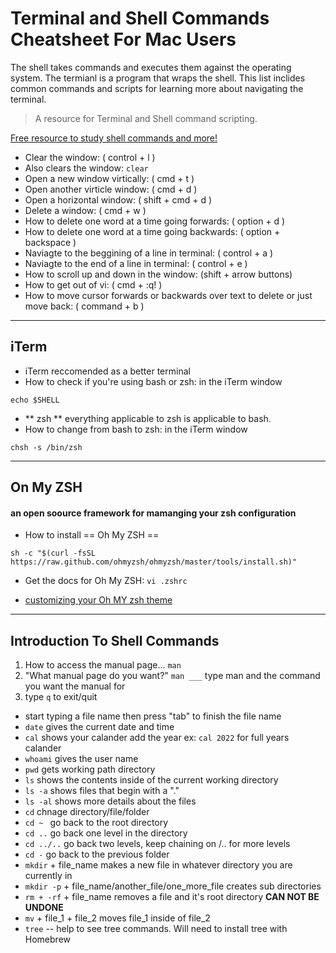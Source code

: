 # Terminal and Shell Commands Cheatsheet For Mac Users

The shell takes commands and executes them against the operating system. The termianl is a program that wraps the shell. This list inclides common commands and scripts for learning more about navigating the terminal.

> A resource for Terminal and Shell command scripting. 

[Free resource to study shell commands and more!](https://learnshell.org)

- Clear the window: ( control + l ) 
- Also clears the window: `clear` 
- Open a new window virtically: ( cmd + t )
- Open another virticle window: ( cmd + d )
- Open a horizontal window: ( shift + cmd + d )
- Delete a window: ( cmd + w )
- How to delete one word at a time going forwards: ( option + d )
- How to delete one word at a time going backwards: ( option + backspace )
- Naviagte to the beggining of a line in terminal: ( control + a )
- Naviagte to the end of a line in terminal: ( control + e )
- How to scroll up and down in the window: (shift + arrow buttons)
- How to get out of vi: ( cmd + :q! )
- How to move cursor forwards or backwards over text to delete or just move back: ( command + b )

--------------------------------------------------------------------------------------------------------
## iTerm
- iTerm reccomended as a better terminal
- How to check if you're using bash or zsh: in the iTerm window 

`echo $SHELL`

- ** zsh ** everything applicable to zsh is applicable to bash.
- How to change from bash to zsh: in the iTerm window

`chsh -s /bin/zsh`

--------------------------------------------------------------------------------------------------------
## On My ZSH
#### an open soource framework for mamanging your zsh configuration
- How to install == Oh My ZSH ==

` sh -c "$(curl -fsSL https://raw.github.com/ohmyzsh/ohmyzsh/master/tools/install.sh)" `

- Get the docs for Oh My ZSH:
`vi .zshrc` 

- [customizing your Oh MY zsh theme](https://github.com/ohmyzsh/ohmyzsh/wiki/Themes)

--------------------------------------------------------------------------------------------
## Introduction To Shell Commands
1. How to access the manual page... `man`
2. "What manual page do you want?" `man ___` type man and the command you want the manual for
3. type `q` to exit/quit
- start typing a file name then press "tab" to finish the file name
- `date` gives the current date and time
- `cal` shows your calander add the year ex: `cal 2022` for full years calander
- `whoami` gives the user name
- `pwd` gets working path directory
- `ls` shows the contents inside of the current working directory
- `ls -a` shows files that begin with a "."
- `ls -al` shows more details about the files
- `cd` chnage directory/file/folder
- `cd ~ ` go back to the root directory
- `cd ..` go back one level in the directory
- `cd ../..` go back two levels, keep chaining on /.. for more levels
- `cd -` go back to the previous folder
- `mkdir` + file_name makes a new file in whatever directory you are currently in
- `mkdir -p` + file_name/another_file/one_more_file creates sub directories
- `rm + -rf` + file_name removes a file and it's root directory **CAN NOT BE UNDONE**
- `mv` + file_1 + file_2 moves file_1 inside of file_2
- `tree` -- help to see tree commands. Will need to install tree with Homebrew
